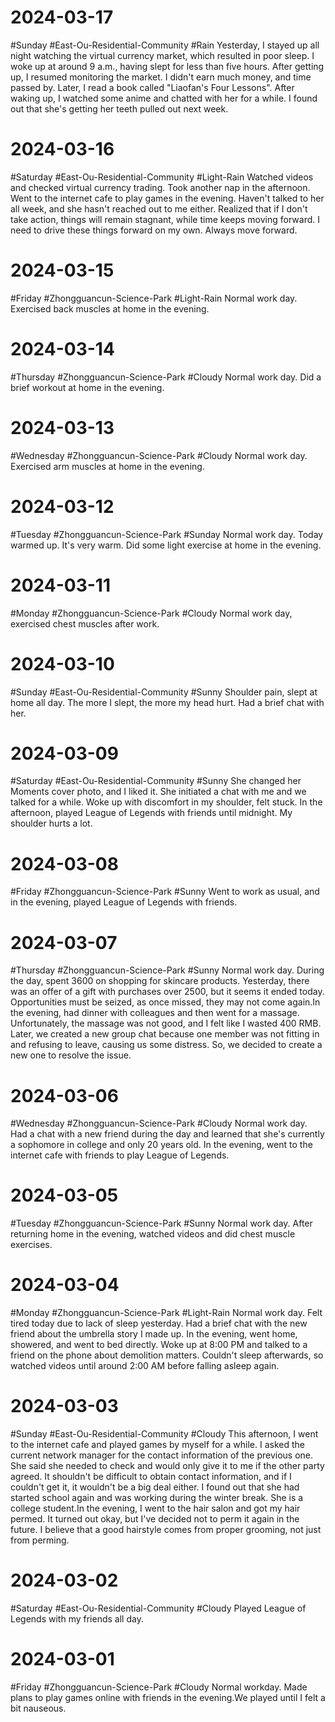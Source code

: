 # 2024-03-17
#Sunday #East-Ou-Residential-Community  #Rain 
Yesterday, I stayed up all night watching the virtual currency market, which resulted in poor sleep. I woke up at around 9 a.m., having slept for less than five hours. After getting up, I resumed monitoring the market. I didn't earn much money, and time passed by. Later, I read a book called "Liaofan's Four Lessons". After waking up, I watched some anime and chatted with her for a while. I found out that she's getting her teeth pulled out next week.

# 2024-03-16
#Saturday  #East-Ou-Residential-Community  #Light-Rain 
Watched videos and checked virtual currency trading. Took another nap in the afternoon. Went to the internet cafe to play games in the evening. Haven't talked to her all week, and she hasn't reached out to me either. Realized that if I don't take action, things will remain stagnant, while time keeps moving forward. I need to drive these things forward on my own. Always move forward.

# 2024-03-15
#Friday   #Zhongguancun-Science-Park   #Light-Rain 
Normal work day. Exercised back muscles at home in the evening.

# 2024-03-14
#Thursday   #Zhongguancun-Science-Park   #Cloudy 
Normal work day. Did a brief workout at home in the evening.

# 2024-03-13
#Wednesday   #Zhongguancun-Science-Park   #Cloudy 
Normal work day. Exercised arm muscles at home in the evening.

# 2024-03-12
#Tuesday   #Zhongguancun-Science-Park   #Sunday 
Normal work day. Today warmed up. It's very warm. Did some light exercise at home in the evening.

# 2024-03-11
#Monday #Zhongguancun-Science-Park  #Cloudy 
Normal work day, exercised chest muscles after work.

# 2024-03-10
#Sunday  #East-Ou-Residential-Community   #Sunny 
Shoulder pain, slept at home all day. The more I slept, the more my head hurt. Had a brief chat with her.

# 2024-03-09
#Saturday  #East-Ou-Residential-Community   #Sunny 
She changed her Moments cover photo, and I liked it. She initiated a chat with me and we talked for a while. Woke up with discomfort in my shoulder, felt stuck. In the afternoon, played League of Legends with friends until midnight. My shoulder hurts a lot.

# 2024-03-08
#Friday #Zhongguancun-Science-Park  #Sunny 
Went to work as usual, and in the evening, played League of Legends with friends.

# 2024-03-07
#Thursday #Zhongguancun-Science-Park  #Sunny 
Normal work day. During the day, spent 3600 on shopping for skincare products. Yesterday, there was an offer of a gift with purchases over 2500, but it seems it ended today. Opportunities must be seized, as once missed, they may not come again.In the evening, had dinner with colleagues and then went for a massage. Unfortunately, the massage was not good, and I felt like I wasted 400 RMB. Later, we created a new group chat because one member was not fitting in and refusing to leave, causing us some distress. So, we decided to create a new one to resolve the issue.

# 2024-03-06
#Wednesday  #Zhongguancun-Science-Park  #Cloudy 
Normal work day. Had a chat with a new friend during the day and learned that she's currently a sophomore in college and only 20 years old. In the evening, went to the internet cafe with friends to play League of Legends.

# 2024-03-05
#Tuesday  #Zhongguancun-Science-Park  #Sunny 
Normal work day. After returning home in the evening, watched videos and did chest muscle exercises.

# 2024-03-04
#Monday #Zhongguancun-Science-Park  #Light-Rain 
Normal work day. Felt tired today due to lack of sleep yesterday. Had a brief chat with the new friend about the umbrella story I made up. In the evening, went home, showered, and went to bed directly. Woke up at 8:00 PM and talked to a friend on the phone about demolition matters. Couldn't sleep afterwards, so watched videos until around 2:00 AM before falling asleep again.

# 2024-03-03
#Sunday #East-Ou-Residential-Community  #Cloudy 
This afternoon, I went to the internet cafe and played games by myself for a while. I asked the current network manager for the contact information of the previous one. She said she needed to check and would only give it to me if the other party agreed. It shouldn't be difficult to obtain contact information, and if I couldn't get it, it wouldn't be a big deal either. I found out that she had started school again and was working during the winter break. She is a college student.In the evening, I went to the hair salon and got my hair permed. It turned out okay, but I've decided not to perm it again in the future. I believe that a good hairstyle comes from proper grooming, not just from perming.

# 2024-03-02
#Saturday  #East-Ou-Residential-Community  #Cloudy 
Played League of Legends with my friends all day.


# 2024-03-01
#Friday #Zhongguancun-Science-Park  #Cloudy 
Normal workday. Made plans to play games online with friends in the evening.We played until I felt a bit nauseous.
